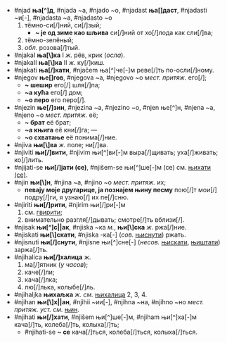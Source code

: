 * #njad **ња[^]д**, #njada ~а, #njado ~о, #njadast **ња[\]даст**, #njadasti ~и[-], #njadasta ~а, #njadasto ~о
  1. тёмно-си[/]ний, си[/]зый; 
     * **~ је од зиме као шљива** си[/]ний от хо[/]лода как сли[/]ва; 
  2. тёмно-зелёный;
  3. *обл.* розова[/]тый. 
* #njakaI **ња[\\]ка** I *ж.* рёв, крик (*осла*).
* #njakaII **ња[\\]ка** II *ж.* ку[/]киш.
* #njakati **ња[/]кати**, #njačem ња[^]че[-]м реве[/]ть по-осли[/]ному. 
* #njegov **ње[\]гов**, #njegova ~а, #njegovo ~о *мест.* *притяж.* его[/]; 
  * **~ шешир** его[/] шля[/]па; 
  * **~а кућа** его[/] дом;
  * **~о перо** его перо[/]. 
* #njezin **ње[/]зин**, #njezina ~а, #njezino ~о, #njen ње[^]н, #njena ~а, #njeno ~о *мест.* *притяж.* её;
  * **~ брат** её брат; 
  * **~а књига** её кни[/]га; —
  * **~о схватање** её понима[/]ние. 
* #njiva **њи[\\]ва** *ж.* поле; ни[/]ва. 
* #njiviti **њи[/]вити**, #njivim њи[^]ви[-]м выра[/]щивать; уха[/]живать; ко[/]лить. 
* #njijati-se **њи[/]јати (се)**, #njišem-se њи[^]ше[-]м (се) см. [њихати (се)](/nj/#njihati-se). 
* #njin **њи[\\]н**, #njina ~а, #njino ~о *мест.* *притяж.* их; 
  * **певају моје другарице, ја познајем њину песму** пою[/]т мои[/] подру[/]ги, я узнаю[/] их пе[/]сню. 
* #njiriti **њи[/]рити**, #njirim њи[/]ри[-]м 
  1. см. [гвирити](/g/#gviriti);
  2. внимательно разгля[/]дывать; смотре[/]ть вблизи[/].
* #njisak **њи[^]с||ак**, #njiska ~ка *м.*, **њи[\\]ска** *ж.* ржа[/]ние.
* #njiskati **њи[\\]скати**, #njiska -ка[-] (*сов.* [њиснути](/nj/#njisnuti)) ржать. 
* #njisnuti **њи[/]снути**, #njisne њи[^]сне[-] (*несов.* [њискати](/nj/#njiskati), [њиштати](/nj/#njištati)) заржа[/]ть. 
* #njihalica **њи[/]халица** ж. 
  1. ма[/]ятник (*у часов*); 
  2. каче[/]ли;
  3. кача[/]лка;
  4. лю[/]лька, колыбе[/]ль. 
* #njihaljka **њихаљка** *ж.* *см.* [њихалица](/nj/#njihalica) 2, 3, 4. 
* #njihan **њи[\\]х||ан**,  #njihii ~ии[-], #njihna ~на, #njihno ~но *мест.* *притяж.* *уст.* *см.* [њин](/nj/#njin).
* #njihati **њи[/]хати**, #njišem њи[^]ше[-]м, #njiham њи[^]ха[-]м кача[/]ть, колеба[/]ть, колыха[/]ть;
  * #njihati-se **~ се** кача[/]ться, колеба[/]ться, колыха[/]ться.

